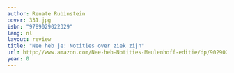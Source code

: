 ```yaml
---
author: Renate Rubinstein
cover: 331.jpg
isbn: "9789029022329"
lang: nl
layout: review
title: "Nee heb je: Notities over ziek zijn"
url: http://www.amazon.com/Nee-heb-Notities-Meulenhoff-editie/dp/9029022329?SubscriptionId=0VMG0VFGBMRWVRA58R02&tag=ldvd-20&linkCode=xm2&camp=2025&creative=165953&creativeASIN=9029022329
year: 0
---
```

